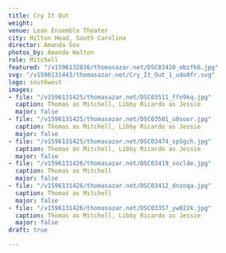 ```yaml
---
title: Cry It Out
weight: 
venue: Lean Ensemble Theater
city: Hilton Head, South Carolina
director: Amanda Sox
photos_by: Amanda Walton
role: Mitchell
featured: "/v1596132836/thomasazar.net/DSC03420_ebzfk6.jpg"
svg: "/v1596131443/thomasazar.net/Cry_It_Out_1_udo0fr.svg"
logo: southwest
images:
- file: "/v1596131425/thomasazar.net/DSC03511_ffn9kq.jpg"
  caption: Thomas as Mitchell, Libby Ricardo as Jessie
  major: false
- file: "/v1596131425/thomasazar.net/DSC03501_u0soor.jpg"
  caption: Thomas as Mitchell, Libby Ricardo as Jessie
  major: false
- file: "/v1596131425/thomasazar.net/DSC03474_sp5gch.jpg"
  caption: Thomas as Mitchell, Libby Ricardo as Jessie
  major: false
- file: "/v1596131426/thomasazar.net/DSC03419_vocl4e.jpg"
  caption: Thomas as Mitchell
  major: false
- file: "/v1596131426/thomasazar.net/DSC03412_dnzoqa.jpg"
  caption: Thomas as Mitchell
  major: false
- file: "/v1596131426/thomasazar.net/DSC03357_yw022k.jpg"
  caption: Thomas as Mitchell, Libby Ricardo as Jessie
  major: false
draft: true

---
```

